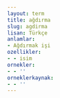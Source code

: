 ```yaml
---
layout: term
title: ağdırma
slug: agdirma
lisan: Türkçe
anlamlar:
- Ağdırmak işi
ozellikler:
- - isim
ornekler:
- - ''
orneklerkaynak:
- - ''
---
```

